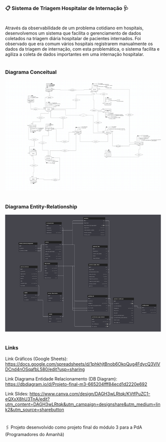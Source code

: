 ### 📋 Sistema de Triagem Hospitalar de Internação 🩺

#
Através da observabilidade de um problema cotidiano em hospitais, desenvolvemos um sistema que facilita o gerenciamento de dados coletados na triagem diária hospitalar de pacientes internados. Foi observado que era comum vários hospitais registrarem manualmente os dados da triagem de internação, com esta problemática, o sistema facilita e agiliza a coleta de dados importantes em uma internação hospitalar.
#

### Diagrama Conceitual

![alt text](readme/image-1.png)

#

### Diagrama Entity-Relationship

![alt text](readme/image.png)

#

### Links

Link Gráficos (Google Sheets): https://docs.google.com/spreadsheets/d/1phkhjtBnob6OkoQug4FdycQ3VlVDCnd4nOSqafbL580/edit?usp=sharing


Link Diagrama Entidade Relacionamento (DB Diagram): https://dbdiagram.io/d/Projeto-final-m3-665204fff84ecd1d2220e692

Link Slides: https://www.canva.com/design/DAGH3wLRtqk/KVtfPuZC1-eQXxX8hU3TnA/edit?utm_content=DAGH3wLRtqk&utm_campaign=designshare&utm_medium=link2&utm_source=sharebutton


#
🖇️ Projeto desenvolvido como projeto final do módulo 3 para a PdA (Programadores do Amanhã)  

